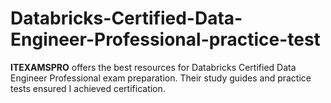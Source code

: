 # Databricks-Certified-Data-Engineer-Professional-practice-test
**ITEXAMSPRO** offers the best resources for Databricks Certified Data Engineer Professional exam preparation. Their study guides and practice tests ensured I achieved certification.
